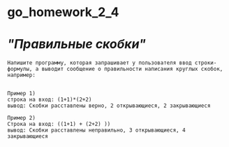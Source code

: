 # go_homework_2_4
# _"Правильные скобки"_


    Напишите программу, которая запрашивает у пользователя ввод строки-формулы, а выводит сообщение о правильности написания круглых скобок, например:


    Пример 1)
    строка на вход: (1+1)*(2+2)
    вывод: Скобки расставлены верно, 2 открывающиеся, 2 закрывающиеся

    Пример 2)
    Строка на вход: ((1+1) + (2+2) ))
    вывод: Скобки расставлены неправильно, 3 открывающиеся, 4 закрывающиеся